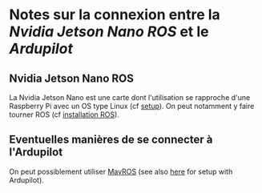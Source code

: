 # Notes sur la connexion entre la *Nvidia Jetson Nano ROS* et le *Ardupilot*

## Nvidia Jetson Nano ROS
La Nvidia Jetson Nano est une carte dont l'utilisation se rapproche d'une Raspberry Pi avec un OS type Linux (cf [setup](https://automaticaddison.com/how-to-set-up-the-nvidia-jetson-nano-developer-kit/)). On peut notamment y faire tourner ROS (cf [installation ROS](https://automaticaddison.com/how-to-control-a-robots-velocity-remotely-using-ros/)).

## Eventuelles manières de se connecter à l'Ardupilot
On peut possiblement utiliser [MavROS](https://github.com/mavlink/mavros/tree/master/mavros) (see also [here](https://ardupilot.org/dev/docs/ros.html) for setup with Ardupilot).